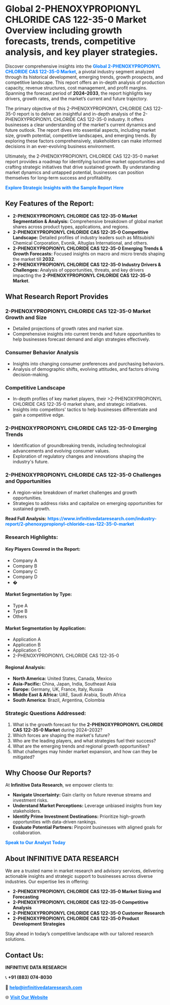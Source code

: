 <h1>Global 2-PHENOXYPROPIONYL CHLORIDE CAS 122-35-0 Market Overview including growth forecasts, trends, competitive analysis, and key player strategies.</h1>
<p>
Discover comprehensive insights into the 
<a href="https://www.infinitivedataresearch.com/industry-report/2-phenoxypropionyl-chloride-cas-122-35-0-market" rel="dofollow" style="color: #007BFF; text-decoration: none;"><strong>Global 2-PHENOXYPROPIONYL CHLORIDE CAS 122-35-0 Market</strong></a>, a pivotal industry segment analyzed through its historical development, emerging trends, growth prospects, and competitive landscape. This report offers an in-depth analysis of production capacity, revenue structures, cost management, and profit margins. Spanning the forecast period of <strong>2024–2033</strong>, the report highlights key drivers, growth rates, and the market’s current and future trajectory.
</p>
<p>
The primary objective of this 2-PHENOXYPROPIONYL CHLORIDE CAS 122-35-0 report is to deliver an insightful and in-depth analysis of the 2-PHENOXYPROPIONYL CHLORIDE CAS 122-35-0 industry. It offers businesses a clear understanding of the market's current dynamics and future outlook. The report dives into essential aspects, including market size, growth potential, competitive landscapes, and emerging trends. By exploring these factors comprehensively, stakeholders can make informed decisions in an ever-evolving business environment.
</p>
<p>
Ultimately, the 2-PHENOXYPROPIONYL CHLORIDE CAS 122-35-0 market report provides a roadmap for identifying lucrative market opportunities and crafting strategic initiatives that drive sustained growth. By understanding market dynamics and untapped potential, businesses can position themselves for long-term success and profitability.
</p>
<p>
<a href="https://www.infinitivedataresearch.com/request-sample/reportId=111242" style="color: #007BFF; text-decoration: none;"><strong>Explore Strategic Insights with the Sample Report Here</strong></a>
</p>

<h2>Key Features of the Report:</h2>
<ul>
<li><strong>2-PHENOXYPROPIONYL CHLORIDE CAS 122-35-0 Market Segmentation & Analysis:</strong> Comprehensive breakdown of global market shares across product types, applications, and regions.</li>
<li><strong>2-PHENOXYPROPIONYL CHLORIDE CAS 122-35-0 Competitive Landscape:</strong> Detailed profiles of industry leaders such as Mitsubishi Chemical Corporation, Evonik, Altuglas International, and others.</li>
<li><strong>2-PHENOXYPROPIONYL CHLORIDE CAS 122-35-0 Emerging Trends & Growth Forecasts:</strong> Focused insights on macro and micro trends shaping the market till <strong>2032</strong>.</li>
<li><strong>2-PHENOXYPROPIONYL CHLORIDE CAS 122-35-0 Industry Drivers & Challenges:</strong> Analysis of opportunities, threats, and key drivers impacting the <strong>2-PHENOXYPROPIONYL CHLORIDE CAS 122-35-0 Market</strong>.</li>
</ul>

<h2>What Research Report Provides</h2>
<h3>2-PHENOXYPROPIONYL CHLORIDE CAS 122-35-0 Market Growth and Size</h3>
<ul>
<li>Detailed projections of growth rates and market size.</li>
<li>Comprehensive insights into current trends and future opportunities to help businesses forecast demand and align strategies effectively.</li>
</ul>

<h3>Consumer Behavior Analysis</h3>
<ul>
<li>Insights into changing consumer preferences and purchasing behaviors.</li>
<li>Analysis of demographic shifts, evolving attitudes, and factors driving decision-making.</li>
</ul>

<h3>Competitive Landscape</h3>
<ul>
<li>In-depth profiles of key market players, their >2-PHENOXYPROPIONYL CHLORIDE CAS 122-35-0 market share, and strategic initiatives.</li>
<li>Insights into competitors' tactics to help businesses differentiate and gain a competitive edge.</li>
</ul>

<h3>2-PHENOXYPROPIONYL CHLORIDE CAS 122-35-0 Emerging Trends</h3>
<ul>
<li>Identification of groundbreaking trends, including technological advancements and evolving consumer values.</li>
<li>Exploration of regulatory changes and innovations shaping the industry's future.</li>
</ul>

<h3>2-PHENOXYPROPIONYL CHLORIDE CAS 122-35-0 Challenges and Opportunities</h3>
<ul>
<li>A region-wise breakdown of market challenges and growth opportunities.</li>
<li>Strategies to address risks and capitalize on emerging opportunities for sustained growth.</li>
</ul>
<p><strong>Read Full Analysis:</strong> <a href="https://www.infinitivedataresearch.com/industry-report/2-phenoxypropionyl-chloride-cas-122-35-0-market" rel="dofollow" style="color: #007BFF; text-decoration: none;"><strong>https://www.infinitivedataresearch.com/industry-report/2-phenoxypropionyl-chloride-cas-122-35-0-market</strong></a></p>
<h3>Research Highlights:</h3>
<h4>Key Players Covered in the Report:</h4>
<ul><li>Company A</li><li>Company B</li><li>Company C</li><li>Company D</li><li>�</li></ul>
<h4>Market Segmentation by Type:</h4>
<ul><li>Type A</li><li>Type B</li><li>Others</li></ul>
<h4>Market Segmentation by Application:</h4>
<ul><li>Application A</li><li>Application B</li><li>Application C</li><li>2-PHENOXYPROPIONYL CHLORIDE CAS 122-35-0</li></ul>

<h4>Regional Analysis:</h4>
<ul>
<li><strong>North America:</strong> United States, Canada, Mexico</li>
<li><strong>Asia-Pacific:</strong> China, Japan, India, Southeast Asia</li>
<li><strong>Europe:</strong> Germany, UK, France, Italy, Russia</li>
<li><strong>Middle East & Africa:</strong> UAE, Saudi Arabia, South Africa</li>
<li><strong>South America:</strong> Brazil, Argentina, Colombia</li>
</ul>

<h3>Strategic Questions Addressed:</h3>
<ol>
<li>What is the growth forecast for the <strong>2-PHENOXYPROPIONYL CHLORIDE CAS 122-35-0 Market</strong> during 2024–2032?</li>
<li>Which forces are shaping the market's future?</li>
<li>Who are the leading players, and what strategies fuel their success?</li>
<li>What are the emerging trends and regional growth opportunities?</li>
<li>What challenges may hinder market expansion, and how can they be mitigated?</li>
</ol>

<h2>Why Choose Our Reports?</h2>
<p>At <strong>Infinitive Data Research</strong>, we empower clients to:</p>
<ul>
<li><strong>Navigate Uncertainty:</strong> Gain clarity on future revenue streams and investment risks.</li>
<li><strong>Understand Market Perceptions:</strong> Leverage unbiased insights from key stakeholders.</li>
<li><strong>Identify Prime Investment Destinations:</strong> Prioritize high-growth opportunities with data-driven rankings.</li>
<li><strong>Evaluate Potential Partners:</strong> Pinpoint businesses with aligned goals for collaboration.</li>
</ul>
<p><a href="https://www.infinitivedataresearch.com/industry-report/2-phenoxypropionyl-chloride-cas-122-35-0-market" rel="dofollow" style="color: #007BFF; text-decoration: none;"><strong>Speak to Our Analyst Today</strong></a></p>

<h2>About INFINITIVE DATA RESEARCH</h2>
<p>We are a trusted name in market research and advisory services, delivering actionable insights and strategic support to businesses across diverse industries. Our expertise lies in offering:</p>
<ul>
<li><strong>2-PHENOXYPROPIONYL CHLORIDE CAS 122-35-0 Market Sizing and Forecasting</strong></li>
<li><strong>2-PHENOXYPROPIONYL CHLORIDE CAS 122-35-0 Competitive Analysis</strong></li>
<li><strong>2-PHENOXYPROPIONYL CHLORIDE CAS 122-35-0 Customer Research</strong></li>
<li><strong>2-PHENOXYPROPIONYL CHLORIDE CAS 122-35-0 Product Development Strategies</strong></li>
</ul>
<p>Stay ahead in today’s competitive landscape with our tailored research solutions.</p>

<h2>Contact Us:</h2>
<p><strong>INFINITIVE DATA RESEARCH</strong></p>
<p>📞 <strong>+91 (883) 074-8030</strong></p>
<p>📧 <strong><a href="mailto:help@infinitivedataresearch.com" style="color: #007BFF;">help@infinitivedataresearch.com</a></strong></p>
<p>🌐 <strong><a href="https://www.infinitivedataresearch.com" rel="dofollow" style="color: #007BFF;">Visit Our Website</a></strong></p>
